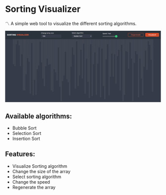 # Sorting Visualizer
〽️ A simple web tool to visualize the different sorting algorithms.

<img src="./img/screenshotv1.png" alt="Screenshot">

## Available algorithms:
- Bubble Sort
- Selection Sort
- Insertion Sort

## Features:
- Visualize Sorting algorithm
- Change the size of the array
- Select sorting algorithm
- Change the speed
- Regenerate the array